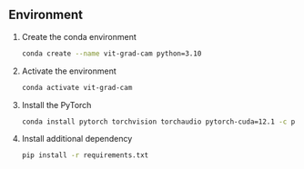 ## Environment
1. Create the conda environment
   ```bash
   conda create --name vit-grad-cam python=3.10
   ```

2. Activate the environment
   ```bash
   conda activate vit-grad-cam
   ```

3. Install the PyTorch
   ```bash
   conda install pytorch torchvision torchaudio pytorch-cuda=12.1 -c pytorch -c nvidia
   ```

4. Install additional dependency
   ```bash
   pip install -r requirements.txt   
   ```
